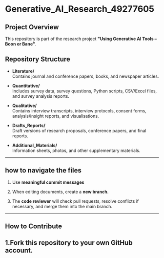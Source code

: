 # Generative_AI_Research_49277605
## Project Overview
This repository is part of the research project **"Using Generative AI Tools – Boon or Bane"**.  

## Repository Structure 

- **Literature/**  
  Contains journal and conference papers, books, and newspaper articles.    

- **Quantitative/**  
  Includes survey data, survey questions, Python scripts, CSV/Excel files, and survey analysis reports.  

- **Qualitative/**  
  Contains interview transcripts, interview protocols, consent forms, analysis/insight reports, and visualisations.  

- **Drafts_Reports/**  
  Draft versions of research proposals, conference papers, and final reports.  

- **Additional_Materials/**  
  Information sheets, photos, and other supplementary materials.  
---
## how to navigate the files
  1. Use **meaningful commit messages** 

  2. When editing documents, create a **new branch**. 

  3. The **code reviewer** will check pull requests, resolve conflicts if necessary, and merge     them into the main branch.   
---
## How to Contribute
   1.Fork this repository to your own GitHub account.
---

 
